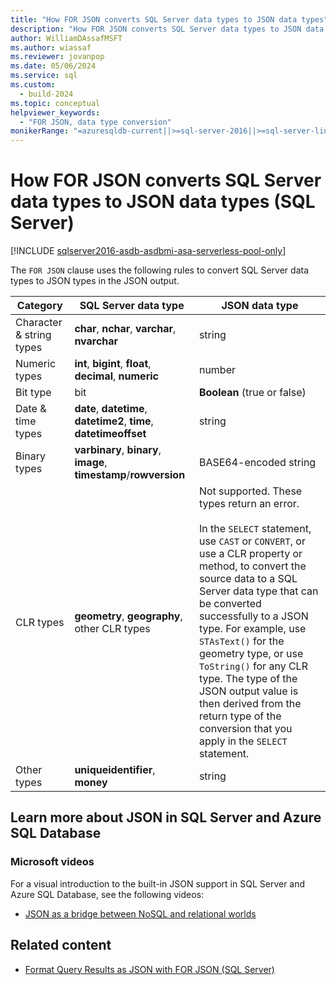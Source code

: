 ```yaml
---
title: "How FOR JSON converts SQL Server data types to JSON data types"
description: "How FOR JSON converts SQL Server data types to JSON data types (SQL Server)"
author: WilliamDAssafMSFT
ms.author: wiassaf
ms.reviewer: jovanpop
ms.date: 05/06/2024
ms.service: sql
ms.custom:
  - build-2024
ms.topic: conceptual
helpviewer_keywords:
  - "FOR JSON, data type conversion"
monikerRange: "=azuresqldb-current||>=sql-server-2016||>=sql-server-linux-2017||=azuresqldb-mi-current"
---
```

# How FOR JSON converts SQL Server data types to JSON data types (SQL Server)

[!INCLUDE [sqlserver2016-asdb-asdbmi-asa-serverless-pool-only](../../includes/applies-to-version/sqlserver2016-asdb-asdbmi-asa-serverless-pool-only.md)]

  The `FOR JSON` clause uses the following rules to convert SQL Server data types to JSON types in the JSON output.  
  
|Category|SQL Server data type|JSON data type|  
|--------------|--------------|---------------|  
|Character & string types|**char**, **nchar**, **varchar**, **nvarchar**|string|  
|Numeric types|**int**, **bigint**, **float**, **decimal**, **numeric**|number|  
|Bit type|bit|**Boolean** (true or false)|  
|Date & time types|**date**, **datetime**, **datetime2**, **time**, **datetimeoffset**|string|  
|Binary types|**varbinary**, **binary**, **image**, **timestamp**/**rowversion**|BASE64-encoded string|
|CLR types|**geometry**, **geography**, other CLR types|Not supported. These types return an error.<br /><br /> In the `SELECT` statement, use `CAST` or `CONVERT`, or use a CLR property or method, to convert the source data to a SQL Server data type that can be converted successfully to a JSON type. For example, use `STAsText()` for the geometry type, or use `ToString()` for any CLR type. The type of the JSON output value is then derived from the return type of the conversion that you apply in the `SELECT` statement.|  
|Other types|**uniqueidentifier**, **money**|string|

## Learn more about JSON in SQL Server and Azure SQL Database

### Microsoft videos

For a visual introduction to the built-in JSON support in SQL Server and Azure SQL Database, see the following videos:

- [JSON as a bridge between NoSQL and relational worlds](https://channel9.msdn.com/events/DataDriven-SQLServer2016/JSON-as-bridge-betwen-NoSQL-relational-worlds)
  
## Related content

- [Format Query Results as JSON with FOR JSON (SQL Server)](../../relational-databases/json/format-query-results-as-json-with-for-json-sql-server.md)
